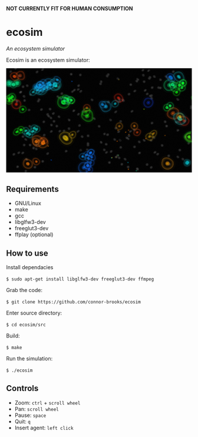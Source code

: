 **NOT CURRENTLY FIT FOR HUMAN CONSUMPTION**
# ecosim
*An ecosystem simulator*

Ecosim is an ecosystem simulator:

![Screenshot of ecosim](screenshot.png)
## Requirements
* GNU/Linux
* make
* gcc
* libglfw3-dev
* freeglut3-dev
* ffplay (optional)
## How to use
 Install dependacies

`$ sudo apt-get install libglfw3-dev freeglut3-dev ffmpeg`

 Grab the code:

`$ git clone https://github.com/connor-brooks/ecosim`

 Enter source directory:

`$ cd ecosim/src`

 Build:

`$ make`

 Run the simulation: 

`$ ./ecosim`
## Controls 
* Zoom: `ctrl` + `scroll wheel`
* Pan: `scroll wheel`
* Pause: `space`
* Quit: `q`
* Insert agent: `left click`



